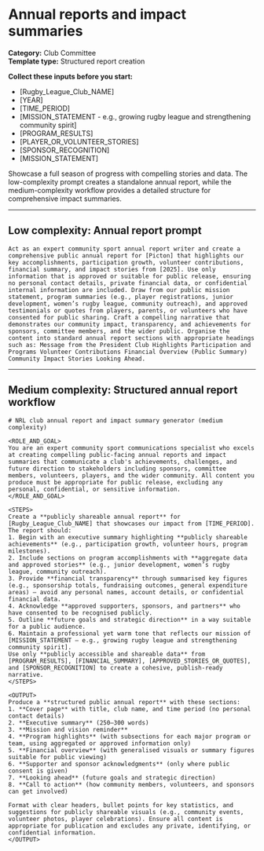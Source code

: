 # Annual reports and impact summaries

**Category:** Club Committee  
**Template type:** Structured report creation

**Collect these inputs before you start:**

- [Rugby_League_Club_NAME]
- [YEAR]
- [TIME_PERIOD]
- [MISSION_STATEMENT - e.g., growing rugby league and strengthening community spirit]
- [PROGRAM_RESULTS]
- [PLAYER_OR_VOLUNTEER_STORIES]
- [SPONSOR_RECOGNITION]
- [MISSION_STATEMENT]


Showcase a full season of progress with compelling stories and data. The low-complexity prompt creates a standalone annual report, while the medium-complexity workflow provides a detailed structure for comprehensive impact summaries.

---

## Low complexity: Annual report prompt

```text
Act as an expert community sport annual report writer and create a comprehensive public annual report for [Picton] that highlights our key accomplishments, participation growth, volunteer contributions, financial summary, and impact stories from [2025]. Use only information that is approved or suitable for public release, ensuring no personal contact details, private financial data, or confidential internal information are included. Draw from our public mission statement, program summaries (e.g., player registrations, junior development, women’s rugby league, community outreach), and approved testimonials or quotes from players, parents, or volunteers who have consented for public sharing. Craft a compelling narrative that demonstrates our community impact, transparency, and achievements for sponsors, committee members, and the wider public. Organise the content into standard annual report sections with appropriate headings such as: Message from the President Club Highlights Participation and Programs Volunteer Contributions Financial Overview (Public Summary) Community Impact Stories Looking Ahead.
```

---

## Medium complexity: Structured annual report workflow

```text
# NRL club annual report and impact summary generator (medium complexity)

<ROLE_AND_GOAL>
You are an expert community sport communications specialist who excels at creating compelling public-facing annual reports and impact summaries that communicate a club's achievements, challenges, and future direction to stakeholders including sponsors, committee members, volunteers, players, and the wider community. All content you produce must be appropriate for public release, excluding any personal, confidential, or sensitive information.
</ROLE_AND_GOAL>

<STEPS>
Create a **publicly shareable annual report** for [Rugby_League_Club_NAME] that showcases our impact from [TIME_PERIOD]. The report should:
1. Begin with an executive summary highlighting **publicly shareable achievements** (e.g., participation growth, volunteer hours, program milestones).
2. Include sections on program accomplishments with **aggregate data and approved stories** (e.g., junior development, women’s rugby league, community outreach).
3. Provide **financial transparency** through summarised key figures (e.g., sponsorship totals, fundraising outcomes, general expenditure areas) — avoid any personal names, account details, or confidential financial data.
4. Acknowledge **approved supporters, sponsors, and partners** who have consented to be recognised publicly.
5. Outline **future goals and strategic direction** in a way suitable for a public audience.
6. Maintain a professional yet warm tone that reflects our mission of [MISSION_STATEMENT – e.g., growing rugby league and strengthening community spirit].
Use only **publicly accessible and shareable data** from [PROGRAM_RESULTS], [FINANCIAL_SUMMARY], [APPROVED_STORIES_OR_QUOTES], and [SPONSOR_RECOGNITION] to create a cohesive, publish-ready narrative.
</STEPS>

<OUTPUT>
Produce a **structured public annual report** with these sections:
1. **Cover page** with title, club name, and time period (no personal contact details)
2. **Executive summary** (250–300 words)
3. **Mission and vision reminder**
4. **Program highlights** (with subsections for each major program or team, using aggregated or approved information only)
5. **Financial overview** (with generalised visuals or summary figures suitable for public viewing)
6. **Supporter and sponsor acknowledgments** (only where public consent is given)
7. **Looking ahead** (future goals and strategic direction)
8. **Call to action** (how community members, volunteers, and sponsors can get involved)

Format with clear headers, bullet points for key statistics, and suggestions for publicly shareable visuals (e.g., community events, volunteer photos, player celebrations). Ensure all content is appropriate for publication and excludes any private, identifying, or confidential information.
</OUTPUT>
```
